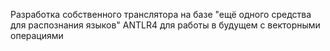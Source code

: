 Разработка собственного транслятора на базе "ещё одного средства для распознания языков" ANTLR4 для работы в будущем с векторными операциями

